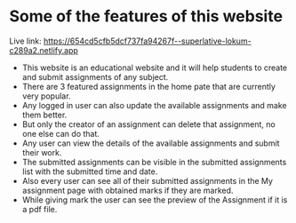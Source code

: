 # Some of the features of this website


Live link:  https://654cd5cfb5dcf737fa94267f--superlative-lokum-c289a2.netlify.app

- This website is an educational website and it will help students to create and submit assignments of any subject.
- There are 3 featured assignments in the home pate that are currently very popular.
- Any logged in user can also update the available assignments and make them better.
- But only the creator of an assignment can delete that assignment, no one else can do that.
- Any user can view the details of the available assignments and submit their work.
- The submitted assignments can be visible in the submitted assignments list with the submitted time and date.
- Also every user can see all of their submitted assignments in the My assignment page with obtained marks if they are marked.
- While giving mark the user can see the preview of the Assignment if it is a pdf file. 
